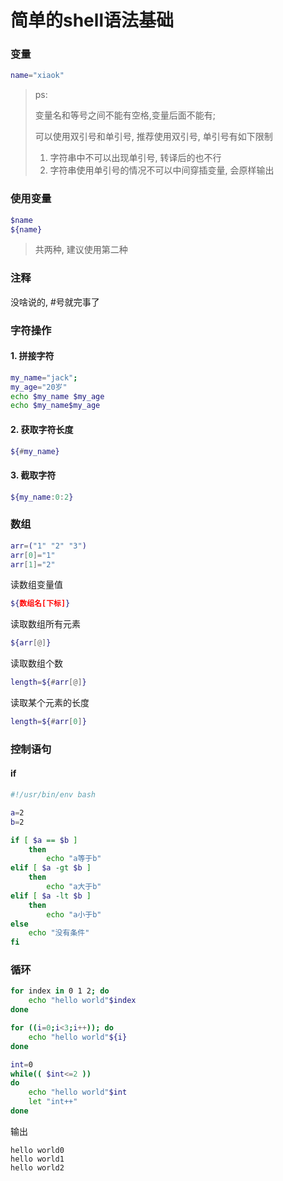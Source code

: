 # 简单的shell语法基础

### 变量

```sh
name="xiaok"
```

> ps: 
>
> 变量名和等号之间不能有空格,变量后面不能有;
>
> 可以使用双引号和单引号, 推荐使用双引号, 单引号有如下限制
>
> 1. 字符串中不可以出现单引号, 转译后的也不行
> 2. 字符串使用单引号的情况不可以中间穿插变量, 会原样输出

### 使用变量

```sh
$name
${name}
```

> 共两种, 建议使用第二种

### 注释

没啥说的, #号就完事了

### 字符操作

#### 1. 拼接字符

```sh
my_name="jack";
my_age="20岁"
echo $my_name $my_age
echo $my_name$my_age
```

#### 2. 获取字符长度

```sh
${#my_name}
```

#### 3. 截取字符

```sh
${my_name:0:2}
```

### 数组

```sh
arr=("1" "2" "3")
arr[0]="1"
arr[1]="2"
```

读数组变量值

```sh
${数组名[下标]}
```

读取数组所有元素

```sh
${arr[@]}
```

读取数组个数

```sh
length=${#arr[@]}
```

读取某个元素的长度

```sh
length=${#arr[0]}
```

### 控制语句

#### if

```sh
#!/usr/bin/env bash

a=2
b=2

if [ $a == $b ] 
	then
		echo "a等于b"
elif [ $a -gt $b ] 
	then
		echo "a大于b"
elif [ $a -lt $b ] 
	then
		echo "a小于b"
else
	echo "没有条件"
fi
```

### 循环

```sh
for index in 0 1 2; do
    echo "hello world"$index
done

for ((i=0;i<3;i++)); do
	echo "hello world"${i}
done

int=0
while(( $int<=2 ))
do
    echo "hello world"$int
    let "int++"
done
```

输出

```
hello world0
hello world1
hello world2
```

